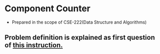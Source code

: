 # Component Counter 

* Prepared in the scope of CSE-222(Data Structure and Algorithms)

## Problem definition is explained as first question of [this instruction.](HW8_instruction.pdf)

